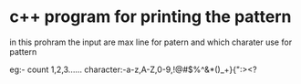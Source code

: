 # c++ program for printing the pattern 
in this prohram the input are
max line for patern
and which charater use for pattern 

eg:-
count 1,2,3......
character:-a-z,A-Z,0-9,!@#$%^&*()_+}{":><?
